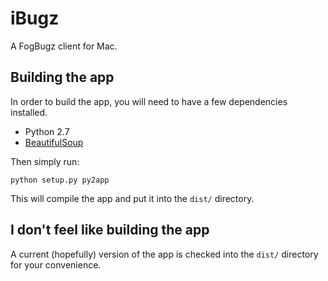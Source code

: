 iBugz
=====

A FogBugz client for Mac.

## Building the app

In order to build the app, you will need to have a few dependencies installed.

* Python 2.7
* [BeautifulSoup](http://www.crummy.com/software/BeautifulSoup/)

Then simply run:

`python setup.py py2app`

This will compile the app and put it into the `dist/` directory.

## I don't feel like building the app

A current (hopefully) version of the app is checked into the `dist/` directory for your convenience.

